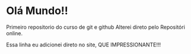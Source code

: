 # Olá Mundo!!
 Primeiro repositorio do curso de git e github
Alterei direto pelo Repositóri online.

Essa linha eu adicionei direto no site, QUE IMPRESSIONANTE!!!
